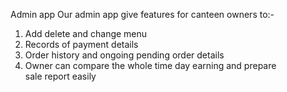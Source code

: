 Admin app 
Our admin app give features for canteen owners to:-
1. Add delete and change menu 
2. Records of payment details
3. Order history and ongoing pending order details 
4. Owner can compare the whole time day earning and prepare sale report easily
